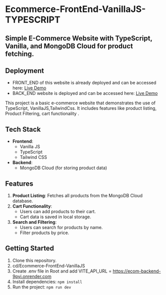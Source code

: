 # Ecommerce-FrontEnd-VanillaJS-TYPESCRIPT

## Simple E-Commerce Website with TypeScript, Vanilla, and MongoDB Cloud for product fetching.

## Deployment

- FRONT_END of this website is already deployed and can be accessed here:
  [Live Demo]("https://ecommerce-front-end-vanilla-js.vercel.app")
- BACK_END website is deployed and can be accessed here:
  [Live Demo]("https://ecom-backend-9pyi.onrender.com")

This project is a basic e-commerce website that demonstrates the use of TypeScript, VanillaJS,TailwindCss. It includes features like product listing, Product Filtering, cart functionality .

## Tech Stack

- **Frontend**:
  - Vanilla JS
  - TypeScript
  - Tailwind CSS
- **Backend**:
  - MongoDB Cloud (for storing product data)

## Features

1. **Product Listing**: Fetches all products from the MongoDB Cloud database.
2. **Cart Functionality**:
   - Users can add products to their cart.
   - Cart data is saved in local storage.
3. **Search and Filtering**:
   - Users can search for products by name.
   - Filter products by price.

## Getting Started

1. Clone this repository.
2. cd/Ecommerce-FrontEnd-VanillaJS
3. Create .env file in Root and add VITE_API_URL = https://ecom-backend-9pyi.onrender.com
4. Install dependencies: `npm install`
5. Run the project: `npm run dev`
